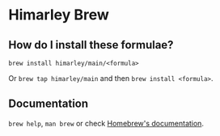 # Himarley Brew

## How do I install these formulae?

`brew install himarley/main/<formula>`

Or `brew tap himarley/main` and then `brew install <formula>`.

## Documentation

`brew help`, `man brew` or check [Homebrew's documentation](https://docs.brew.sh).
